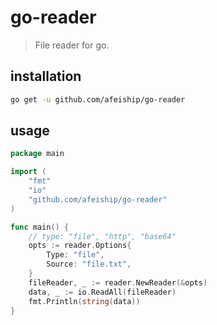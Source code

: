 # go-reader
> File reader for go.

## installation
```sh
go get -u github.com/afeiship/go-reader
```

## usage
```go
package main

import (
	"fmt"
	"io"
	"github.com/afeiship/go-reader"
)

func main() {
    // type: "file", "http", "base64"
    opts := reader.Options{
        Type: "file",
        Source: "file.txt",
    }
    fileReader, _ := reader.NewReader(&opts)
    data, _ := io.ReadAll(fileReader)
    fmt.Println(string(data))
}
```